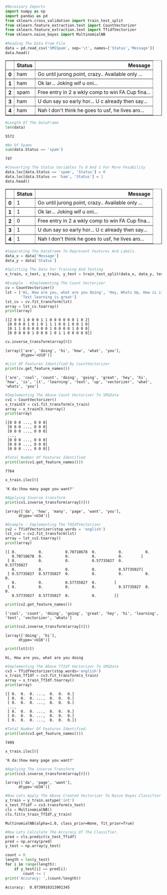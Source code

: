 

```python
#Necessary Imports
import numpy as np
import pandas as pd
from sklearn.cross_validation import train_test_split
from sklearn.feature_extraction.text import CountVectorizer
from sklearn.feature_extraction.text import TfidfVectorizer
from sklearn.naive_bayes import MultinomialNB
```


```python
#Reading The Data From File
data = pd.read_csv('SMSSpam', sep='\t', names=['Status','Message'])
data.head()
```




<div>
<table border="1" class="dataframe">
  <thead>
    <tr style="text-align: right;">
      <th></th>
      <th>Status</th>
      <th>Message</th>
    </tr>
  </thead>
  <tbody>
    <tr>
      <th>0</th>
      <td>ham</td>
      <td>Go until jurong point, crazy.. Available only ...</td>
    </tr>
    <tr>
      <th>1</th>
      <td>ham</td>
      <td>Ok lar... Joking wif u oni...</td>
    </tr>
    <tr>
      <th>2</th>
      <td>spam</td>
      <td>Free entry in 2 a wkly comp to win FA Cup fina...</td>
    </tr>
    <tr>
      <th>3</th>
      <td>ham</td>
      <td>U dun say so early hor... U c already then say...</td>
    </tr>
    <tr>
      <th>4</th>
      <td>ham</td>
      <td>Nah I don't think he goes to usf, he lives aro...</td>
    </tr>
  </tbody>
</table>
</div>




```python
#Length Of The DataFrame
len(data)
```




    5572




```python
#No Of Spams
sum(data.Status == 'spam')
```




    747




```python
#Converting The Status Variables To 0 And 1 For More Fesability
data.loc[data.Status == 'spam', 'Status'] = 0
data.loc[data.Status == 'ham', 'Status'] = 1
data.head()
```




<div>
<table border="1" class="dataframe">
  <thead>
    <tr style="text-align: right;">
      <th></th>
      <th>Status</th>
      <th>Message</th>
    </tr>
  </thead>
  <tbody>
    <tr>
      <th>0</th>
      <td>1</td>
      <td>Go until jurong point, crazy.. Available only ...</td>
    </tr>
    <tr>
      <th>1</th>
      <td>1</td>
      <td>Ok lar... Joking wif u oni...</td>
    </tr>
    <tr>
      <th>2</th>
      <td>0</td>
      <td>Free entry in 2 a wkly comp to win FA Cup fina...</td>
    </tr>
    <tr>
      <th>3</th>
      <td>1</td>
      <td>U dun say so early hor... U c already then say...</td>
    </tr>
    <tr>
      <th>4</th>
      <td>1</td>
      <td>Nah I don't think he goes to usf, he lives aro...</td>
    </tr>
  </tbody>
</table>
</div>




```python
#Separating The DataFrame To Represent Features And Labels.
data_x = data['Message']
data_y = data['Status']

#Splitting The Data For Training And Testing
x_train, x_text, y_train, y_test = train_test_split(data_x, data_y, test_size=0.2, random_state=100)
```


```python
#Example - #Implementing The Count Vectorizer
cv = CountVectorizer()
lst = ['Hi, How are you, what are you doing', 'Hey, Whats Up, How is it Going', 'Count Vectorizer is cool', 
       'Text learning is great']
lst_cv = cv.fit_transform(lst)
array = lst_cv.toarray()
print(array)
```

    [[2 0 0 1 0 0 0 1 1 0 0 0 0 0 0 1 0 2]
     [0 0 0 0 1 0 1 0 1 1 1 0 0 1 0 0 1 0]
     [0 1 1 0 0 0 0 0 0 1 0 0 0 0 1 0 0 0]
     [0 0 0 0 0 1 0 0 0 1 0 1 1 0 0 0 0 0]]
    


```python
cv.inverse_transform(array[0])
```




    [array(['are', 'doing', 'hi', 'how', 'what', 'you'], 
           dtype='<U10')]




```python
#List OF Features Identified By CountVectorizer
print(cv.get_feature_names())
```

    ['are', 'cool', 'count', 'doing', 'going', 'great', 'hey', 'hi', 'how', 'is', 'it', 'learning', 'text', 'up', 'vectorizer', 'what', 'whats', 'you']
    


```python
#Implementing The Above Count Vectorizer To SMSData
cv1 = CountVectorizer()
x_trainCV = cv1.fit_transform(x_train)
array = x_trainCV.toarray()
print(array)
```

    [[0 0 0 ..., 0 0 0]
     [0 0 0 ..., 0 0 0]
     [0 0 0 ..., 0 0 0]
     ..., 
     [0 0 0 ..., 0 0 0]
     [0 0 0 ..., 0 0 0]
     [0 0 0 ..., 0 0 0]]
    


```python
#Total Number Of Features Identified
print(len(cv1.get_feature_names()))
```

    7764
    


```python
x_train.iloc[0]
```




    'K da:)how many page you want?'




```python
#Applying Inverse transform
print(cv1.inverse_transform(array[0]))
```

    [array(['da', 'how', 'many', 'page', 'want', 'you'], 
          dtype='<U34')]
    


```python
#Example - Implementing The TdIdfVectorizer
cv2 = TfidfVectorizer(stop_words = 'english')
lst_cv2 = cv2.fit_transform(lst)
array = lst_cv2.toarray()
print(array)
```

    [[ 0.          0.          0.70710678  0.          0.          0.
       0.70710678  0.          0.          0.          0.        ]
     [ 0.          0.          0.          0.57735027  0.          0.57735027
       0.          0.          0.          0.          0.57735027]
     [ 0.57735027  0.57735027  0.          0.          0.          0.          0.
       0.          0.          0.57735027  0.        ]
     [ 0.          0.          0.          0.          0.57735027  0.          0.
       0.57735027  0.57735027  0.          0.        ]]
    


```python
print(cv2.get_feature_names())
```

    ['cool', 'count', 'doing', 'going', 'great', 'hey', 'hi', 'learning', 'text', 'vectorizer', 'whats']
    


```python
print(cv2.inverse_transform(array[0]))
```

    [array(['doing', 'hi'], 
          dtype='<U10')]
    


```python
print(lst[0])
```

    Hi, How are you, what are you doing
    


```python
#Implementing The Above TfIdf Vectorizer To SMSData
cv3 = TfidfVectorizer(stop_words='english')
x_train_TfIdf = cv3.fit_transform(x_train)
array = x_train_TfIdf.toarray()
print(array)
```

    [[ 0.  0.  0. ...,  0.  0.  0.]
     [ 0.  0.  0. ...,  0.  0.  0.]
     [ 0.  0.  0. ...,  0.  0.  0.]
     ..., 
     [ 0.  0.  0. ...,  0.  0.  0.]
     [ 0.  0.  0. ...,  0.  0.  0.]
     [ 0.  0.  0. ...,  0.  0.  0.]]
    


```python
#Total Number Of Features Identified.
print(len(cv3.get_feature_names()))
```

    7499
    


```python
x_train.iloc[0]
```




    'K da:)how many page you want?'




```python
#Applying The inverse Transform
print(cv3.inverse_transform(array[0]))
```

    [array(['da', 'page', 'want'], 
          dtype='<U34')]
    


```python
#Now Lets Apply The Above Created Vectorizer To Naive Bayes Classifier
y_train = y_train.astype('int')
x_test_Tfidf = cv3.transform(x_text)
cls = MultinomialNB()
cls.fit(x_train_TfIdf,y_train)
```




    MultinomialNB(alpha=1.0, class_prior=None, fit_prior=True)




```python
#Now Lets Calculate The Accuracy Of The Classifier.
pred = cls.predict(x_test_Tfidf)
pred = np.array(pred)
y_test = np.array(y_test)

count = 0
length = len(y_test)
for i in range(length):
    if y_test[i] == pred[i]:
        count += 1
print('Accuracy: ',(count/length)) 
```

    Accuracy:  0.9739910313901345
    
